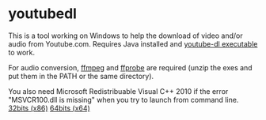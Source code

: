 # youtubedl
This is a tool working on Windows to help the download of video and/or audio from Youtube.com. Requires Java installed and [youtube-dl executable](https://yt-dl.org/downloads/2018.06.19/youtube-dl.exe) to work.

For audio conversion, [ffmpeg](https://github.com/vot/ffbinaries-prebuilt/releases/download/v3.4/ffmpeg-3.4-win-64.zip) and [ffprobe](https://github.com/vot/ffbinaries-prebuilt/releases/download/v3.4/ffprobe-3.4-win-64.zip) are required (unzip the exes and put them in the PATH or the same directory).

You also need Microsoft Redistribuable Visual C++ 2010 if the error "MSVCR100.dll is missing" when you try to launch from command line.
[32bits (x86)](https://www.microsoft.com/fr-fr/download/details.aspx?id=5555)
[64bits (x64)](https://www.microsoft.com/fr-fr/download/details.aspx?id=14632)
